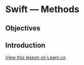 # Swift — Methods

## Objectives

## Introduction
<a href='https://learn.co/lessons/swift-methods' data-visibility='hidden'>View this lesson on Learn.co</a>
